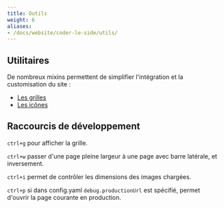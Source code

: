 ```yaml
---
title: Outils
weight: 6
aliases: 
- /docs/website/coder-le-side/utils/
---
```


## Utilitaires

De nombreux mixins permettent de simplifier l'intégration et la customisation du site :

- [Les grilles](/docs/website/coder-le-site/grilles/)
- [Les icônes](/docs/website/coder-le-site/icons/)

## Raccourcis de développement

`ctrl+g` pour afficher la grille.

`ctrl+w` passer d'une page pleine largeur à une page avec barre latérale, et inversement.

`ctrl+i` permet de contrôler les dimensions des images chargées.

`ctrl+p` si dans config.yaml ```debug.productionUrl``` est spécifié, permet d'ouvrir la page courante en production.
